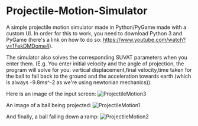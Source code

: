 # Projectile-Motion-Simulator

A simple projectile motion simulator made in Python/PyGame made with a custom UI. In order for this to work, you need to download Python 3 and PyGame (here's a link on how to do so: https://www.youtube.com/watch?v=1FekDMDome4).

The simulator also solves the corresponding SUVAT parameters when you enter them. (E.g. You enter initial velocity and the angle of projection, the program will solve for you: vertical displacement,final velocity,time taken for the ball to fall back to the ground and the acceleration towards earth (which is always -9.8ms^-2 as we're using newtonian mechanics)).

Here is an image of the input screen:
![ProjectileMotion3](https://user-images.githubusercontent.com/21209853/82128949-1aa43580-97b7-11ea-9331-71290b4ab729.JPG)

An image of a ball being projected:
![ProjectileMotion1](https://user-images.githubusercontent.com/21209853/82128929-f5172c00-97b6-11ea-80fc-c0895321a07a.JPG)

And finally, a ball falling down a ramp:
![ProjectileMotion2](https://user-images.githubusercontent.com/21209853/82128938-06f8cf00-97b7-11ea-97c7-672ea4ebd9d9.JPG)
